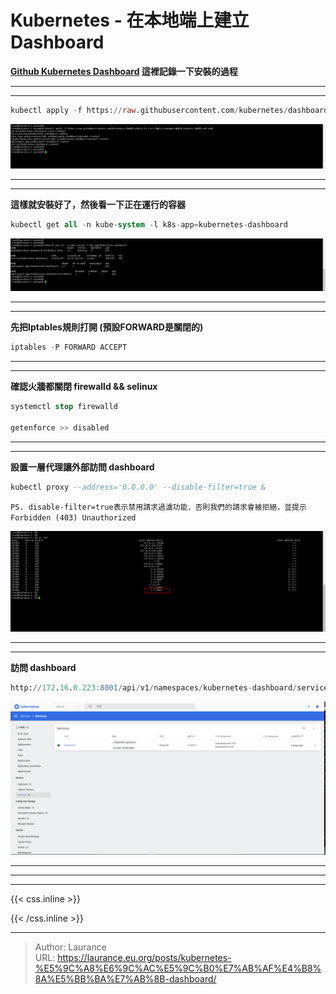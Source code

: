 # Kubernetes - 在本地端上建立 Dashboard


**[ Github Kubernetes Dashboard](https://github.com/kubernetes/dashboard) 這裡記錄一下安裝的過程**

***
***

```sql
kubectl apply -f https://raw.githubusercontent.com/kubernetes/dashboard/v1.10.1/src/deploy/recommended/kubernetes-dashboard.yaml
```

   ![](001.png)

***
***
   
**這樣就安裝好了，然後看一下正在運行的容器**
   
```sql
kubectl get all -n kube-system -l k8s-app=kubernetes-dashboard
```
    
   ![](002.png)

***
***

**先把Iptables規則打開 (預設FORWARD是關閉的)**
   
```sql
iptables -P FORWARD ACCEPT
```

***
***
    
**確認火牆都關閉 firewalld && selinux**
   
```sql
systemctl stop firewalld
    
getenforce >> disabled
```

***
***
    
**設置一層代理讓外部訪問 dashboard**
   
```sql
kubectl proxy --address='0.0.0.0' --disable-filter=true &
```
    
`PS. disable-filter=true表示禁用請求過濾功能，否則我們的請求會被拒絕，並提示 Forbidden (403) Unauthorized`
    
   ![](004.png)

***
***
    
**訪問 dashboard**
   
```sql
http://172.16.0.223:8001/api/v1/namespaces/kubernetes-dashboard/services/http:kubernetes-dashboard:/proxy/#/service?namespace=default
```
  
   ![](003.png)

***
***


***

{{< css.inline >}}
<style>
.emojify {
	font-family: Apple Color Emoji, Segoe UI Emoji, NotoColorEmoji, Segoe UI Symbol, Android Emoji, EmojiSymbols;
	font-size: 2rem;
	vertical-align: middle;
}
@media screen and (max-width:650px) {
  .nowrap {
    display: block;
    margin: 25px 0;
  }
}
</style>
{{< /css.inline >}}


---

> Author: Laurance  
> URL: https://laurance.eu.org/posts/kubernetes-%E5%9C%A8%E6%9C%AC%E5%9C%B0%E7%AB%AF%E4%B8%8A%E5%BB%BA%E7%AB%8B-dashboard/  

